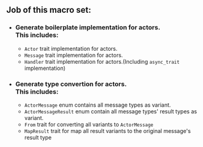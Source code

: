 ## Job of this macro set:
- ### Generate boilerplate implementation for actors.<br> This includes:
  - `Actor` trait implementation for actors.  
  - `Message` trait implementation for actors.
  - `Handler` trait implementation for actors.(Including `async_trait` implementation)

- ### Generate type convertion for actors.<br> This includes:
  - `ActorMessage` enum contains all message types as variant.
  - `ActorMessageResult` enum contain all message types' result types as variant.
  - `From` trait for converting all variants to `ActorMessage`
  - `MapResult` trait for map all result variants to the original message's result type